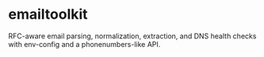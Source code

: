 # emailtoolkit
RFC-aware email parsing, normalization, extraction, and DNS health checks with env-config and a phonenumbers-like API.
